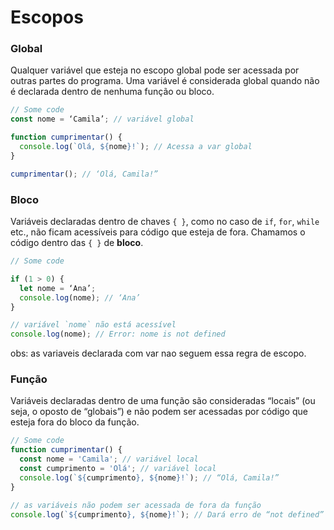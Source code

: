 # Escopos

### Global

Qualquer variável que esteja no escopo global pode ser acessada por outras partes do programa. Uma variável é considerada global quando não é declarada dentro de nenhuma função ou bloco.

```javascript
// Some code
const nome = ‘Camila’; // variável global

function cumprimentar() {
  console.log(`Olá, ${nome}!`); // Acessa a var global
}

cumprimentar(); // ‘Olá, Camila!”

```

### Bloco

Variáveis declaradas dentro de chaves `{ }`, como no caso de `if`, `for`, `while` etc., não ficam acessíveis para código que esteja de fora. Chamamos o código dentro das `{ }` de **bloco**.

```javascript
// Some code

if (1 > 0) {
  let nome = ‘Ana’;
  console.log(nome); // ‘Ana’
}

// variável `nome` não está acessível
console.log(nome); // Error: nome is not defined

```

obs: as variaveis declarada com var nao seguem essa regra de escopo.



### Função

Variáveis declaradas dentro de uma função são consideradas “locais” (ou seja, o oposto de “globais”) e não podem ser acessadas por código que esteja fora do bloco da função.

```javascript
// Some code
function cumprimentar() {
  const nome = 'Camila'; // variável local
  const cumprimento = 'Olá'; // variável local
  console.log(`${cumprimento}, ${nome}!`); // “Olá, Camila!”
}

// as variáveis não podem ser acessada de fora da função
console.log(`${cumprimento}, ${nome}!`); // Dará erro de “not defined” no console

```
